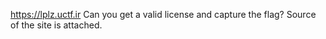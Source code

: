 https://lplz.uctf.ir
Can you get a valid license and capture the flag? Source of the site is attached.
